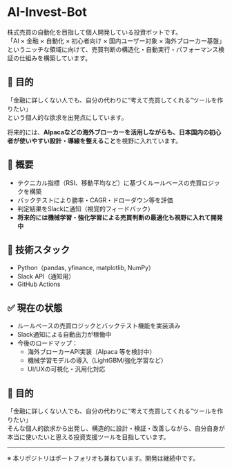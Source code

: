 # AI-Invest-Bot

株式売買の自動化を目指して個人開発している投資ボットです。  
「AI × 金融 × 自動化 × 初心者向け × 国内ユーザー対象 × 海外ブローカー基盤」というニッチな領域に向けて、売買判断の構造化・自動実行・パフォーマンス検証の仕組みを構築しています。

## 🎯 目的

「金融に詳しくない人でも、自分の代わりに“考えて売買してくれる”ツールを作りたい」  
という個人的な欲求を出発点にしています。

将来的には、**Alpacaなどの海外ブローカーを活用しながらも、日本国内の初心者が使いやすい設計・導線を整えること**を視野に入れています。

## 🚀 概要

- テクニカル指標（RSI、移動平均など）に基づくルールベースの売買ロジックを構築
- バックテストにより勝率・CAGR・ドローダウン等を評価
- 判定結果をSlackに通知（視覚的フィードバック）
- **将来的には機械学習・強化学習による売買判断の最適化も視野に入れて開発中**

## 🔧 技術スタック

- Python（pandas, yfinance, matplotlib, NumPy）
- Slack API（通知用）
- GitHub Actions

## ✅ 現在の状態

- ルールベースの売買ロジックとバックテスト機能を実装済み
- Slack通知による自動出力が稼働中
- 今後のロードマップ：
  - 海外ブローカーAPI実装（Alpaca 等を検討中）
  - 機械学習モデルの導入（LightGBM/強化学習など）
  - UI/UXの可視化・汎用化対応

## 🎯 目的

「金融に詳しくない人でも、自分の代わりに“考えて売買してくれる”ツールを作りたい」  
そんな個人的欲求から出発し、構造的に設計・検証・改善しながら、自分自身が本当に使いたいと思える投資支援ツールを目指しています。

---

※ 本リポジトリはポートフォリオも兼ねています。開発は継続中です。
